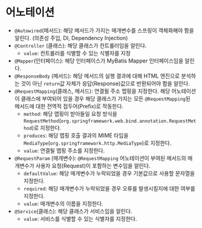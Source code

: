 # 어노테이션
- `@Autowired`(메서드): 해당 메서드가 가지는 매개변수를 스프링이 객체화해야 함을 알린다. (의존성 주입, DI, Dependency Injection) 
- `@Controller` (클래스): 해당 클래스가 컨트롤러임을 알린다.
  - `value`: 컨트롤러를 식별할 수 있는 식별자를 지정
- `@Mapper`(인터페이스): 해당 인터페이스가 MyBatis Mapper 인터페이스임을 알린다. 
- `@ResponseBody` (메서드): 해당 메서드의 실행 결과에 대해 HTML 엔진으로 분석하는 것이 아닌 `return`값 자체가 응답(Response)값으로 반환되어야 함을 알린다.
- `@RequestMapping`(클래스, 메서드): 연결될 주소 맵핑을 지정한다. 해당 어노테이션이 클래스에 부여되어 있을 경우 해당 클래스가 가지는 모든 `@RequestMapping`된 메서드에 대한 전역적 접두어(Prefix)로 작동한다.
  - `method`: 해당 맵핑이 받아들일 요청 방식을 `RequestMethod`(`org.springframework.web.bind.annotation.RequestMethod`)로 지정한다.
  - `produces`: 해당 맵핑 호출 결과의 MIME 타입을 `MediaType`(`org.springframework.http.MediaType`)로 지정한다.
  - `value`: 연결될 맵핑 주소를 지정한다.
- `@RequestParam` (매개변수): `@RequestMapping` 어노테이션이 부여된 메서드의 매개변수가 사용자 요청(Request)이 포함하는 변수임을 알린다.
  - `defaultValue`: 해당 매개변수가 누락되었을 경우 기본값으로 사용할 문자열을 지정한다.
  - `required`: 해당 매개변수가 누락되었을 경우 오류를 발생시킬지에 대한 여부를 지정한다.
  - `value`: 매개변수의 이름을 지정한다.
- `@Service`(클래스): 해당 클래스가 서비스임을 알린다.
  - `value`: 서비스를 식별할 수 있는 식별자를 지정한다.
